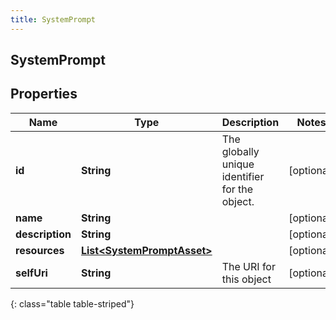 ```yaml
---
title: SystemPrompt
---
```

## SystemPrompt


## Properties

| Name | Type | Description | Notes |
| ------------ | ------------- | ------------- | ------------- |
| **id** | **String** | The globally unique identifier for the object. |  [optional] |
| **name** | **String** |  |  [optional] |
| **description** | **String** |  |  [optional] |
| **resources** | [**List&lt;SystemPromptAsset&gt;**](SystemPromptAsset.html) |  |  [optional] |
| **selfUri** | **String** | The URI for this object |  [optional] |
{: class="table table-striped"}



